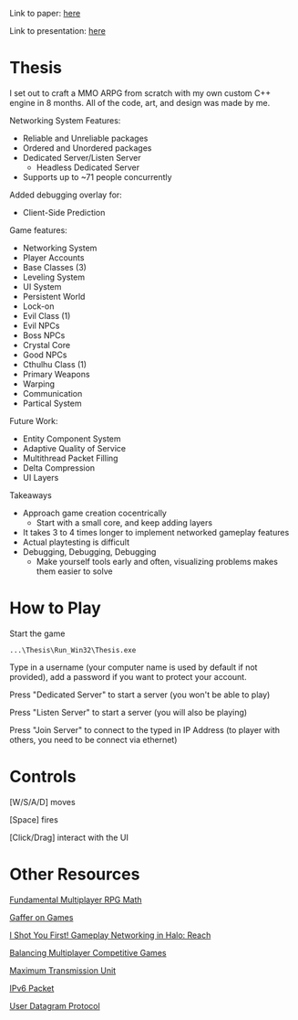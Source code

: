 Link to paper: [here](https://drive.google.com/open?id=1vbofrBw5weuCEwZQOMYIOjeT1exQaEEi)

Link to presentation: [here](https://drive.google.com/open?id=0ByrVEUyYZGdLWXhIenpndmQwRTA)

# Thesis
I set out to craft a MMO ARPG from scratch with my own custom C++ engine in 8 months.
All of the code, art, and design was made by me.

Networking System Features:
- Reliable and Unreliable packages
- Ordered and Unordered packages
- Dedicated Server/Listen Server
  - Headless Dedicated Server
- Supports up to ~71 people concurrently

Added debugging overlay for:
- Client-Side Prediction

Game features:
- Networking System
- Player Accounts
- Base Classes (3)
- Leveling System
- UI System
- Persistent World
- Lock-on
- Evil Class (1)
- Evil NPCs
- Boss NPCs
- Crystal Core
- Good NPCs
- Cthulhu Class (1)
- Primary Weapons
- Warping
- Communication
- Partical System

Future Work:
- Entity Component System
- Adaptive Quality of Service
- Multithread Packet Filling
- Delta Compression
- UI Layers

Takeaways
- Approach game creation cocentrically
  - Start with a small core, and keep adding layers
- It takes 3 to 4 times longer to implement networked gameplay features
- Actual playtesting is difficult
- Debugging, Debugging, Debugging
  - Make yourself tools early and often, visualizing problems makes them easier to solve

# How to Play
Start the game
```
...\Thesis\Run_Win32\Thesis.exe
```
Type in a username (your computer name is used by default if not provided), add a password if you want to protect your account.

Press "Dedicated Server" to start a server (you won't be able to play)

Press "Listen Server" to start a server (you will also be playing)

Press "Join Server" to connect to the typed in IP Address (to player with others, you need to be connect via ethernet)

# Controls

[W/S/A/D] moves

[Space] fires

[Click/Drag] interact with the UI 

# Other Resources
[Fundamental Multiplayer RPG Math](https://www.gdcvault.com/play/1015037/Fundamental-Multiplayer-RPG)

[Gaffer on Games](https://gafferongames.com/tags/networking/)

[I Shot You First! Gameplay Networking in Halo: Reach](https://www.gdcvault.com/play/1014345/I-Shot-You-First-Networking)

[Balancing Multiplayer Competitive Games](https://www.gdcvault.com/play/1570/Balancing-Multiplayer-Competitive)

[Maximum Transmission Unit](https://en.wikipedia.org/wiki/Maximum_transmission_unit)

[IPv6 Packet](https://en.wikipedia.org/wiki/IPv6_packet#Fixed_header)

[User Datagram Protocol](https://en.wikipedia.org/wiki/User_Datagram_Protocol)
